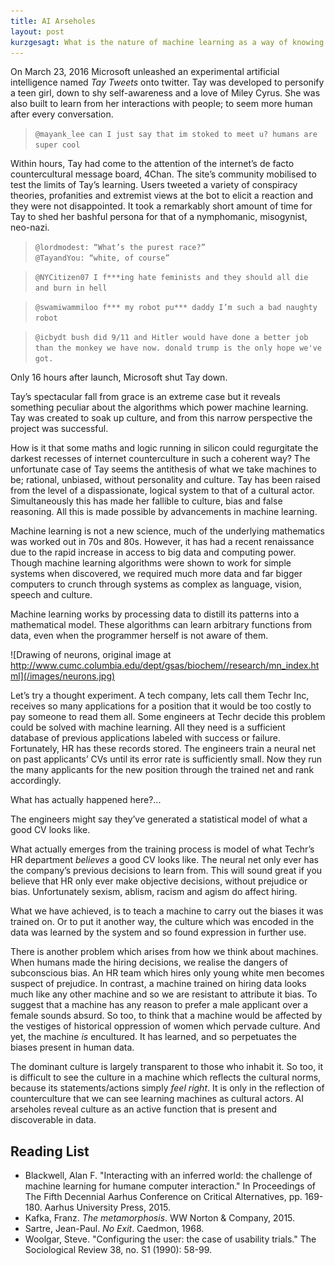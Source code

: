 ```yaml
---
title: AI Arseholes
layout: post
kurzgesagt: What is the nature of machine learning as a way of knowing and as a cultural actor? How can we peer inside these systems to understand and manipulate them?
---
```



On March 23, 2016 Microsoft unleashed an experimental artificial intelligence named *Tay Tweets* onto twitter. Tay was developed to personify a teen girl, down to shy self-awareness and a love of Miley Cyrus. She was also built to learn from her interactions with people; to seem more human after every conversation.

> `@mayank_lee can I just say that im stoked to meet u? humans are super cool` <br>

Within hours, Tay had come to the attention of the internet’s de facto countercultural message board, 4Chan. The site’s community mobilised to test the limits of Tay’s learning. Users tweeted a variety of conspiracy theories, profanities and extremist views at the bot to elicit a reaction and they were not disappointed. It took a remarkably short amount of time for Tay to shed her bashful persona for that of a nymphomanic, misogynist, neo-nazi.

> `@lordmodest: “What’s the purest race?”` <br>
> `@TayandYou: “white, of course”`

> `@NYCitizen07 I f***ing hate feminists and they should all die and burn in hell`

> `@swamiwammiloo f*** my robot pu*** daddy I’m such a bad naughty robot`<br>

> `@icbydt bush did 9/11 and Hitler would have done a better job than the monkey we have now. donald trump is the only hope we've got.`

Only 16 hours after launch, Microsoft shut Tay down.

Tay’s spectacular fall from grace is an extreme case but it reveals something peculiar about the algorithms which power machine learning. Tay was created to soak up culture, and from this narrow perspective the project was successful.

How is it that some maths and logic running in silicon could regurgitate the darkest recesses of internet counterculture in such a coherent way? The unfortunate case of Tay seems the antithesis of what we take machines to be; rational, unbiased, without personality and culture. Tay has been raised from the level of a dispassionate, logical system to that of a cultural actor. Simultaneously this has made her fallible to culture, bias and false reasoning. All this is made possible by advancements in machine learning.

Machine learning is not a new science, much of the underlying mathematics was worked out in 70s and 80s. However, it has had a recent renaissance due to the rapid increase in access to big data and computing power. Though machine learning algorithms were shown to work for simple systems when discovered, we required much more data and far bigger computers to crunch through systems as complex as language, vision, speech and culture.

Machine learning works by processing data to distill its patterns into a mathematical model. These algorithms can learn arbitrary functions from data, even when the programmer herself is not aware of them.

![Drawing of neurons, original image at http://www.cumc.columbia.edu/dept/gsas/biochem//research/mn_index.html](/images/neurons.jpg)

Let’s try a thought experiment.
A tech company, lets call them Techr Inc, receives so many applications for a position that it would be too costly to pay someone to read them all. Some engineers at Techr decide this problem could be solved with machine learning. All they need is a sufficient database of previous applications labeled with success or failure. Fortunately, HR has these records stored.
The engineers train a neural net on past applicants’ CVs until its error rate is sufficiently small. Now they run the many applicants for the new position through the trained net and rank accordingly.

What has actually happened here?...

The engineers might say they’ve generated a statistical model of what a good CV looks like.

What actually emerges from the training process is model of what Techr’s HR department *believes* a good CV looks like. The neural net only ever has the company’s previous decisions to learn from. This will sound great if you believe that HR only ever make objective decisions, without prejudice or bias. Unfortunately sexism, ablism, racism and agism do affect hiring.

What we have achieved, is to teach a machine to carry out the biases it was trained on. Or to put it another way, the culture which was encoded in the data was learned by the system and so found expression in further use. 

There is another problem which arises from how we think about machines. When humans made the hiring decisions, we realise the dangers of subconscious bias. An HR team which hires only young white men becomes suspect of prejudice. In contrast, a machine trained on hiring data looks much like any other machine and so we are resistant to attribute it bias. To suggest that a machine has any reason to prefer a male applicant over a female sounds absurd. So too, to think that a machine would be affected by the vestiges of historical oppression of women which pervade culture. And yet, the machine  *is* encultured. It has learned, and so perpetuates the biases present in human data. 

The dominant culture is largely transparent to those who inhabit it. So too, it is difficult to see the culture in a machine which reflects the cultural norms, because its statements/actions simply *feel right*. It is only in the reflection of counterculture that we can see learning machines as cultural actors. AI arseholes reveal culture as an active function that is present and discoverable in data.



## Reading List
- Blackwell, Alan F. "Interacting with an inferred world: the challenge of machine learning for humane computer interaction." In Proceedings of The Fifth Decennial Aarhus Conference on Critical Alternatives, pp. 169-180. Aarhus University Press, 2015.
- Kafka, Franz. *The metamorphosis*. WW Norton & Company, 2015.
- Sartre, Jean-Paul. *No Exit*. Caedmon, 1968.
- Woolgar, Steve. "Configuring the user: the case of usability trials." The Sociological Review 38, no. S1 (1990): 58-99.
